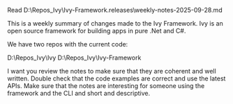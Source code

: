 ﻿Read D:\Repos\_Ivy\Ivy-Framework\.releases\weekly-notes-2025-09-28.md

This is a weekly summary of changes made to the Ivy Framework.
Ivy is an open source framework for building apps in pure .Net and C#.

We have two repos with the current code:

D:\Repos\_Ivy\Ivy
D:\Repos\_Ivy\Ivy-Framework

I want you review the notes to make sure that they are coherent and well written. Double check that the code examples are correct and use the latest APIs. Make sure that the notes are interesting for someone using the framework and the CLI and short and descriptive.